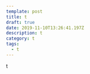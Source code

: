 ```yaml
---
template: post
title: t
draft: true
date: 2019-11-10T13:26:41.197Z
description: t
category: t
tags:
  - t
---
```

t
